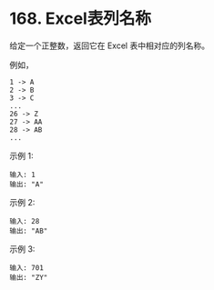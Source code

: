 # 168. Excel表列名称

给定一个正整数，返回它在 Excel 表中相对应的列名称。

例如，

    1 -> A
    2 -> B
    3 -> C
    ...
    26 -> Z
    27 -> AA
    28 -> AB 
    ...
示例 1:

    输入: 1
    输出: "A"
    
示例 2:

    输入: 28
    输出: "AB"
    
示例 3:

    输入: 701
    输出: "ZY"

